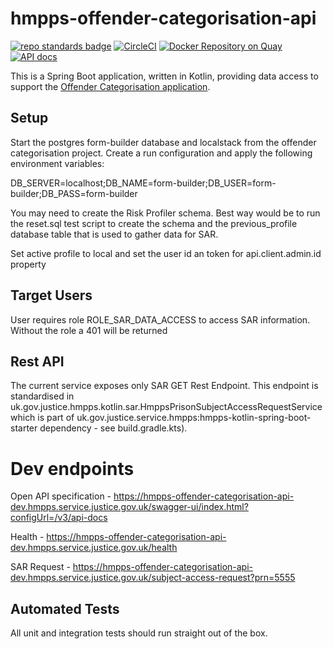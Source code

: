 # hmpps-offender-categorisation-api
[![repo standards badge](https://img.shields.io/badge/dynamic/json?color=blue&style=flat&logo=github&label=MoJ%20Compliant&query=%24.result&url=https%3A%2F%2Foperations-engineering-reports.cloud-platform.service.justice.gov.uk%2Fapi%2Fv1%2Fcompliant_public_repositories%2Fhmpps-offender-categorisation-api)](https://operations-engineering-reports.cloud-platform.service.justice.gov.uk/public-github-repositories.html#hmpps-offender-categorisation-api "Link to report")
[![CircleCI](https://circleci.com/gh/ministryofjustice/hmpps-offender-categorisation-api/tree/main.svg?style=svg)](https://circleci.com/gh/ministryofjustice/hmpps-offender-categorisation-api)
[![Docker Repository on Quay](https://quay.io/repository/hmpps/hmpps-offender-categorisation-api/status "Docker Repository on Quay")](https://quay.io/repository/hmpps/hmpps-offender-categorisation-api)
[![API docs](https://img.shields.io/badge/API_docs_-view-85EA2D.svg?logo=swagger)](https://hmpps-offender-categorisation-api-dev.hmpps.service.justice.gov.uk/swagger-ui/index.html?configUrl=/v3/api-docs)

This is a Spring Boot application, written in Kotlin, providing data
access to support the [Offender Categorisation application](https://github.com/ministryofjustice/offender-categorisation).


## Setup

Start the postgres form-builder database and localstack from the offender categorisation project. Create a run configuration and apply the following environment variables:

DB_SERVER=localhost;DB_NAME=form-builder;DB_USER=form-builder;DB_PASS=form-builder 

You may need to create the Risk Profiler schema. Best way would be to run the reset.sql test script to create the schema and the previous_profile database table that is used to gather data for SAR.

Set active profile to local and set the user id an token for api.client.admin.id property

## Target Users

User requires role ROLE_SAR_DATA_ACCESS to access SAR information. Without the role a 401 will be returned

## Rest API

The current service exposes only SAR GET Rest Endpoint. This endpoint is standardised in uk.gov.justice.hmpps.kotlin.sar.HmppsPrisonSubjectAccessRequestService which is part of uk.gov.justice.service.hmpps:hmpps-kotlin-spring-boot-starter dependency - see build.gradle.kts). 

# Dev endpoints

Open API specification - https://hmpps-offender-categorisation-api-dev.hmpps.service.justice.gov.uk/swagger-ui/index.html?configUrl=/v3/api-docs

Health - https://hmpps-offender-categorisation-api-dev.hmpps.service.justice.gov.uk/health

SAR Request - https://hmpps-offender-categorisation-api-dev.hmpps.service.justice.gov.uk/subject-access-request?prn=5555

## Automated Tests

All unit and integration tests should run straight out of the box.

